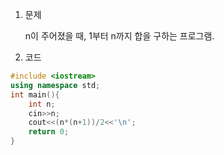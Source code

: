 1. 문제

   n이 주어졌을 때, 1부터 n까지 합을 구하는 프로그램.

2.  코드

   ```c++
   #include <iostream>
   using namespace std;
   int main(){
       int n;
       cin>>n;
       cout<<(n*(n+1))/2<<'\n';
       return 0;
   }
   ```

   